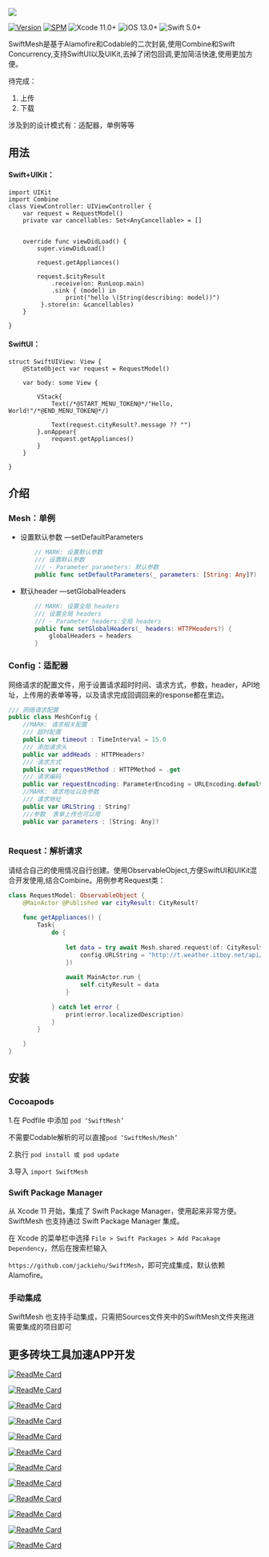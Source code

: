 ![](Image/logo.png)

[![Version](https://img.shields.io/cocoapods/v/SwiftMesh.svg?style=flat)](http://cocoapods.org/pods/SwiftMesh)
[![SPM](https://img.shields.io/badge/SPM-supported-DE5C43.svg?style=flat)](https://swift.org/package-manager/)
![Xcode 11.0+](https://img.shields.io/badge/Xcode-11.0%2B-blue.svg)
![iOS 13.0+](https://img.shields.io/badge/iOS-13.0%2B-blue.svg)
![Swift 5.0+](https://img.shields.io/badge/Swift-5.0%2B-orange.svg)



SwiftMesh是基于Alamofire和Codable的二次封装,使用Combine和Swift Concurrency,支持SwiftUI以及UIKit,去掉了闭包回调,更加简洁快速,使用更加方便。

待完成：

1. 上传
2. 下载

涉及到的设计模式有：适配器，单例等等

## 用法

#### Swift+UIKit：

```
import UIKit
import Combine
class ViewController: UIViewController {
    var request = RequestModel()
    private var cancellables: Set<AnyCancellable> = []
    
    
    override func viewDidLoad() {
        super.viewDidLoad()
 
        request.getAppliances()
        
        request.$cityResult
            .receive(on: RunLoop.main)
            .sink { (model) in
                print("hello \(String(describing: model))")
         }.store(in: &cancellables)
    }
 
}

```

#### SwiftUI：

```
struct SwiftUIView: View {
    @StateObject var request = RequestModel()
    
    var body: some View {
        
        VStack{
            Text(/*@START_MENU_TOKEN@*/"Hello, World!"/*@END_MENU_TOKEN@*/)
            
            Text(request.cityResult?.message ?? "")
        }.onAppear{
            request.getAppliances()
        }
    }
    
}
```



## 介绍


### Mesh：单例

* 设置默认参数     —setDefaultParameters

  ```swift
      // MARK: 设置默认参数
      /// 设置默认参数
      /// - Parameter parameters: 默认参数
      public func setDefaultParameters(_ parameters: [String: Any]?) 
  ```

* 默认header     —setGlobalHeaders

  ```swift
      // MARK: 设置全局 headers
      /// 设置全局 headers
      /// - Parameter headers:全局 headers
      public func setGlobalHeaders(_ headers: HTTPHeaders?) {
          globalHeaders = headers
      }
  ```

### Config：适配器

网络请求的配置文件，用于设置请求超时时间、请求方式，参数，header，API地址，上传用的表单等等，以及请求完成回调回来的response都在里边。

```swift
/// 网络请求配置
public class MeshConfig {
    //MARK: 请求相关配置
    /// 超时配置
    public var timeout : TimeInterval = 15.0
    /// 添加请求头
    public var addHeads : HTTPHeaders?
    /// 请求方式
    public var requestMethod : HTTPMethod = .get
    /// 请求编码
    public var requestEncoding: ParameterEncoding = URLEncoding.default  //PropertyListEncoding.xml//JSONEncoding.default
    //MARK: 请求地址以及参数
    /// 请求地址
    public var URLString : String?
    ///参数  表单上传也可以用
    public var parameters : [String: Any]?
    
```

### Request：解析请求
请结合自己的使用情况自行创建。使用ObservableObject,方便SwiftUI和UIKit混合开发使用,结合Combine。用例参考Request类：
```swift
class RequestModel: ObservableObject {
    @MainActor @Published var cityResult: CityResult?
 
    func getAppliances() {
        Task{
            do {
     
                let data = try await Mesh.shared.request(of: CityResult.self, configClosure: { config in
                    config.URLString = "http://t.weather.itboy.net/api/weather/city/101030100"
                })
                
                await MainActor.run {
                    self.cityResult = data
                }
                
            } catch let error {
                print(error.localizedDescription)
            }
        }

    }
}
```



## 安装

### Cocoapods

1.在 Podfile 中添加 `pod ‘SwiftMesh’`  

不需要Codable解析的可以直接`pod ‘SwiftMesh/Mesh’`

2.执行 `pod install 或 pod update`

3.导入 `import SwiftMesh`

### Swift Package Manager

从 Xcode 11 开始，集成了 Swift Package Manager，使用起来非常方便。SwiftMesh 也支持通过 Swift Package Manager 集成。

在 Xcode 的菜单栏中选择 `File > Swift Packages > Add Pacakage Dependency`，然后在搜索栏输入

`https://github.com/jackiehu/SwiftMesh`，即可完成集成，默认依赖Alamofire。

### 手动集成

SwiftMesh 也支持手动集成，只需把Sources文件夹中的SwiftMesh文件夹拖进需要集成的项目即可



## 更多砖块工具加速APP开发

[![ReadMe Card](https://github-readme-stats.vercel.app/api/pin/?username=jackiehu&repo=SwiftBrick&theme=radical&locale=cn)](https://github.com/jackiehu/SwiftBrick)

[![ReadMe Card](https://github-readme-stats.vercel.app/api/pin/?username=jackiehu&repo=SwiftMediator&theme=radical&locale=cn)](https://github.com/jackiehu/SwiftMediator)

[![ReadMe Card](https://github-readme-stats.vercel.app/api/pin/?username=jackiehu&repo=SwiftShow&theme=radical&locale=cn)](https://github.com/jackiehu/SwiftShow)

[![ReadMe Card](https://github-readme-stats.vercel.app/api/pin/?username=jackiehu&repo=SwiftLog&theme=radical&locale=cn)](https://github.com/jackiehu/SwiftLog)

[![ReadMe Card](https://github-readme-stats.vercel.app/api/pin/?username=jackiehu&repo=SwiftyForm&theme=radical&locale=cn)](https://github.com/jackiehu/SwiftyForm)

[![ReadMe Card](https://github-readme-stats.vercel.app/api/pin/?username=jackiehu&repo=SwiftEmptyData&theme=radical&locale=cn)](https://github.com/jackiehu/SwiftEmptyData)

[![ReadMe Card](https://github-readme-stats.vercel.app/api/pin/?username=jackiehu&repo=SwiftPageView&theme=radical&locale=cn)](https://github.com/jackiehu/SwiftPageView)

[![ReadMe Card](https://github-readme-stats.vercel.app/api/pin/?username=jackiehu&repo=JHTabBarController&theme=radical&locale=cn)](https://github.com/jackiehu/JHTabBarController)

[![ReadMe Card](https://github-readme-stats.vercel.app/api/pin/?username=jackiehu&repo=SwiftNotification&theme=radical&locale=cn)](https://github.com/jackiehu/SwiftNotification)

[![ReadMe Card](https://github-readme-stats.vercel.app/api/pin/?username=jackiehu&repo=SwiftNetSwitch&theme=radical&locale=cn)](https://github.com/jackiehu/SwiftNetSwitch)

[![ReadMe Card](https://github-readme-stats.vercel.app/api/pin/?username=jackiehu&repo=SwiftButton&theme=radical&locale=cn)](https://github.com/jackiehu/SwiftButton)

[![ReadMe Card](https://github-readme-stats.vercel.app/api/pin/?username=jackiehu&repo=SwiftDatePicker&theme=radical&locale=cn)](https://github.com/jackiehu/SwiftDatePicker)
